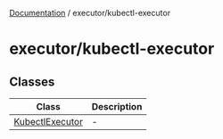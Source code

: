 [Documentation](../../index.md) / executor/kubectl-executor

# executor/kubectl-executor

## Classes

| Class | Description |
| ------ | ------ |
| [KubectlExecutor](classes/KubectlExecutor.md) | - |
